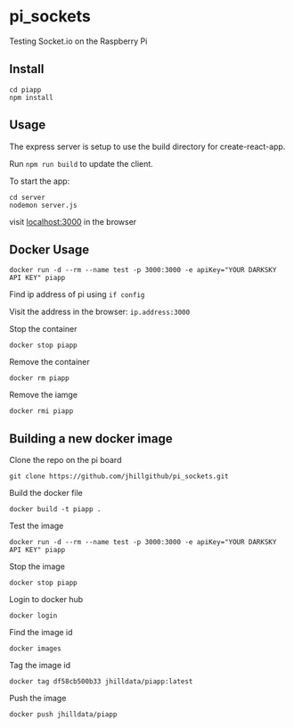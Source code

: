 # pi_sockets
Testing Socket.io on the Raspberry Pi

## Install

```shell
cd piapp
npm install
```

## Usage

The express server is setup to use the build directory for create-react-app.

Run `npm run build` to update the client.

To start the app:

```shell
cd server
nodemon server.js
```

visit [localhost:3000](http://localhost:3000) in the browser

## Docker Usage

```
docker run -d --rm --name test -p 3000:3000 -e apiKey="YOUR DARKSKY API KEY" piapp
```

Find ip address of pi using `if config`

Visit the address in the browser: `ip.address:3000`

Stop the container
```
docker stop piapp
```

Remove the container
```
docker rm piapp
```

Remove the iamge
```
docker rmi piapp
```

## Building a new docker image

Clone the repo on the pi board
```
git clone https://github.com/jhillgithub/pi_sockets.git
```

Build the docker file
```
docker build -t piapp .
```

Test the image
```
docker run -d --rm --name test -p 3000:3000 -e apiKey="YOUR DARKSKY API KEY" piapp
```

Stop the image
```
docker stop piapp
```

Login to docker hub
```
docker login
```

Find the image id
```
docker images
```

Tag the image id
```
docker tag df58cb500b33 jhilldata/piapp:latest
```

Push the image
```
docker push jhilldata/piapp
```
